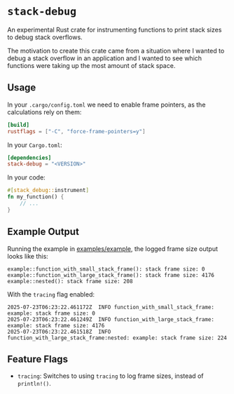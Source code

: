 # `stack-debug`

An experimental Rust crate for instrumenting functions to print stack sizes to debug stack overflows.

The motivation to create this crate came from a situation where I wanted to debug a stack overflow in an application and I wanted to see which functions were taking up the most amount of stack space.

## Usage

In your `.cargo/config.toml` we need to enable frame pointers, as the calculations rely on them:

```toml
[build]
rustflags = ["-C", "force-frame-pointers=y"]
```

In your `Cargo.toml`:

```toml
[dependencies]
stack-debug = "<VERSION>"
```

In your code:

```rust
#[stack_debug::instrument]
fn my_function() {
    // ...
}
```

## Example Output

Running the example in [examples/example](./examples/example), the logged frame size output looks like this:

```
example::function_with_small_stack_frame(): stack frame size: 0
example::function_with_large_stack_frame(): stack frame size: 4176
example::nested(): stack frame size: 208
```

With the `tracing` flag enabled:

```
2025-07-23T06:23:22.461172Z  INFO function_with_small_stack_frame: example: stack frame size: 0
2025-07-23T06:23:22.461249Z  INFO function_with_large_stack_frame: example: stack frame size: 4176
2025-07-23T06:23:22.461518Z  INFO function_with_large_stack_frame:nested: example: stack frame size: 224
```

## Feature Flags

- `tracing`: Switches to using `tracing` to log frame sizes, instead of `println!()`.